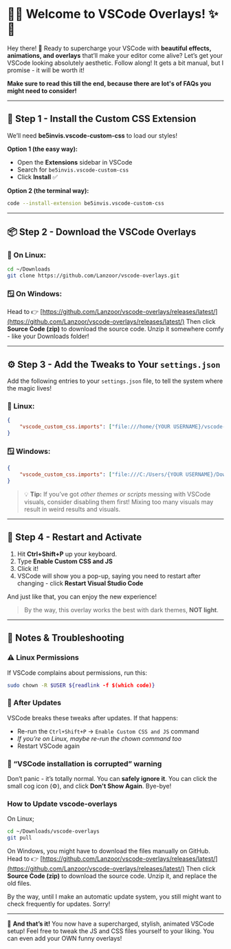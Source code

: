 # 🎨✨ Welcome to VSCode Overlays! ✨🎨

Hey there! 👋 Ready to supercharge your VSCode with **beautiful effects, animations, and overlays** that’ll make your editor come alive? Let’s get your VSCode looking absolutely aesthetic. Follow along! It gets a bit manual, but I promise - it will be worth it!

**Make sure to read this till the end, because there are lot's of FAQs you might need to consider!**

---

## 🧩 Step 1 - Install the Custom CSS Extension

We’ll need **be5invis.vscode-custom-css** to load our styles!

**Option 1 (the easy way):**

-   Open the **Extensions** sidebar in VSCode
-   Search for `be5invis.vscode-custom-css`
-   Click **Install** ✅

**Option 2 (the terminal way):**

```sh
code --install-extension be5invis.vscode-custom-css
```

---

## 📦 Step 2 - Download the VSCode Overlays

### 🐧 On Linux:

```sh
cd ~/Downloads
git clone https://github.com/Lanzoor/vscode-overlays.git
```

### 🪟 On Windows:

Head to 👉 [https://github.com/Lanzoor/vscode-overlays/releases/latest/](https://github.com/Lanzoor/vscode-overlays/releases/latest/) Then click **Source Code (zip)** to download the source code. Unzip it somewhere comfy - like your Downloads folder!

---

## ⚙️ Step 3 - Add the Tweaks to Your `settings.json`

Add the following entries to your `settings.json` file, to tell the system where the magic lives!

### 🐧 Linux:

```json
{
    "vscode_custom_css.imports": ["file:///home/{YOUR USERNAME}/vscode-overlays/styles.css", "file:///home/{YOUR USERNAME}/vscode-overlays/overlays.js", "file:///home/{YOUR USERNAME}/vscode-overlays/modals.js", "file:///home/{YOUR USERNAME}/vscode-overlays/mouseeffects.js"]
}
```

### 🪟 Windows:

```json
{
    "vscode_custom_css.imports": ["file:///C:/Users/{YOUR USERNAME}/Downloads/vscode-overlays/styles.css", "file:///C:/Users/{YOUR USERNAME}/Downloads/vscode-overlays/overlays.js", "file:///C:/Users/{YOUR USERNAME}/Downloads/vscode-overlays/modals.js", "file:///C:/Users/{YOUR USERNAME}/Downloads/vscode-overlays/mouseeffects.js"]
}
```

> 💡 **Tip:** If you’ve got _other themes or scripts_ messing with VSCode visuals, consider disabling them first! Mixing too many visuals may result in weird results and visuals.

---

## 🔄 Step 4 - Restart and Activate

1. Hit **Ctrl+Shift+P** up your keyboard.
2. Type **Enable Custom CSS and JS**
3. Click it!
4. VSCode will show you a pop-up, saying you need to restart after changing - click **Restart Visual Studio Code**

And just like that, you can enjoy the new experience!

> By the way, this overlay works the best with dark themes, **NOT light**.

---

## 🧠 Notes & Troubleshooting

### ⚠️ Linux Permissions

If VSCode complains about permissions, run this:

```sh
sudo chown -R $USER ${readlink -f $(which code)}
```

### 🔁 After Updates

VSCode breaks these tweaks after updates. If that happens:

-   Re-run the `Ctrl+Shift+P` → `Enable Custom CSS and JS` command
-   _If you’re on Linux, maybe re-run the chown command too_
-   Restart VSCode again

### 🚨 “VSCode installation is corrupted” warning

Don’t panic - it’s totally normal. You can **safely ignore it**. You can click the small cog icon (⚙️), and click **Don't Show Again**. Bye-bye!

### How to Update vscode-overlays

On Linux;

```sh
cd ~/Downloads/vscode-overlays
git pull
```

On Windows, you might have to download the files manually on GitHub. Head to 👉 [https://github.com/Lanzoor/vscode-overlays/releases/latest/](https://github.com/Lanzoor/vscode-overlays/releases/latest/) Then click **Source Code (zip)** to download the source code. Unzip it, and replace the old files.

By the way, until I make an automatic update system, you still might want to check frequently for updates. Sorry!

---

🎉 **And that’s it!** You now have a supercharged, stylish, animated VSCode setup! Feel free to tweak the JS and CSS files yourself to your liking. You can even add your OWN funny overlays!
